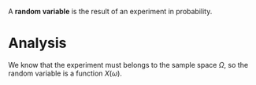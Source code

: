 A **random variable** is the result of an experiment in probability.

# Analysis

We know that the experiment must belongs to the sample space $\Omega$, so the random variable is a function $X(\omega)$.